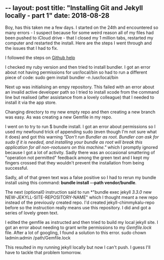 --
layout: post
title: "Installing Git and Jekyll locally - part 1"
date: 2018-08-28
--
Boy, has this taken me a few days. I started on the 24th and encountered so many errors - I suspect because for some weird reason all of my files had been pushed to iCloud drive - that I closed my 1 million tabs, restarted my computer and restarted the install. Here are the steps I went through and the issues that I had to fix.

I followed the steps on [Github help](https://help.github.com/articles/setting-up-your-github-pages-site-locally-with-jekyll/) 

I checked my ruby version and then tried to install bundler. I got an error about not having permissions for usr/local/bin so had to run a different piece of code:
sudo gem install bundler -n /usr/local/bin

Next up was initialising an empy repository. This failed with an error about an invalid active developer path so I tried to install xcode from the command line but realised (after assistance from a lovely colleague) that I needed to install it via the app store. 

Changing directory to my new empty repo and then creating a new branch was easy. As was creating a new Gemfile in my repo.

I went on to try to run $ bundle install. I got an error about permissions so I used my newfound trick of appending sudo (even though I'm not sure what it does) and got this warning *"Don't run Bundler as root. Bundler can ask for sudo if it is needed, and installing your bundle as root will break this application for all non-rootusers on this machine."* which I promptly ignored because I got a lot of activity. Sadly there was an occasional smattering of "operation not permitted" feedback among the green text and I kept my fingers crossed that they wouldn't prevent the installation from being successful.

Sadly, all of that green text was a false positive so I had to rerun my bundle install using this command: **bundle install --path vendor/bundle**. 

The next (optional0 instruction said to run *"bundle exec jekyll _3.3.0_ new NEW-JEKYLL-SITE-REPOSITORY-NAME" which I thought meant a new repo instead of the previously created repo. I'd created jekyll-chimmykalu-repo before so the instruction really means use this repository. I did and got a series of lovely green text. 

I edited the gemfile as instructed and then tried to build my local jekyll site. I got an error about needing to grant write permissions to my *Gemfile.lock* file. After a lot of googling, I found a solution to this error. 
sudo chown ladmin:admin /path/Gemfile.lock

This resulted in my running jekyll locally but now I can't push. I guess I'll have to tackle that problem tomorrow.

